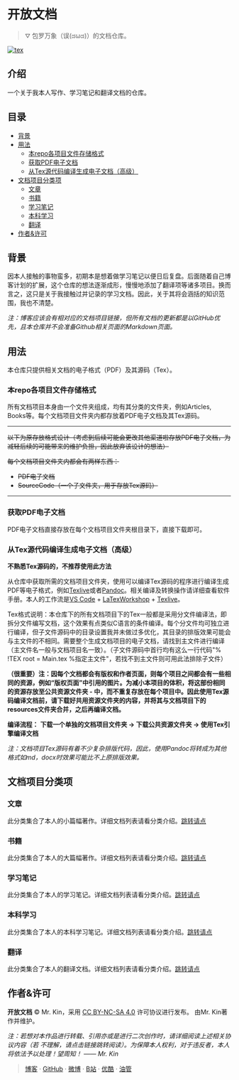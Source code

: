 # 开放文档

> ⛛ 包罗万象（误(ಡωಡ)）的文档仓库。

[![tex](https://img.shields.io/ctan/v/tex)](https://tug.org/texlive/)

## 介绍
一个关于我本人写作、学习笔记和翻译文档的仓库。

## 目录
- [背景](#背景)
- [用法](#用法)
  - [本repo各项目文件存储格式](#本repo各项目文件存储格式)
  - [获取PDF电子文档](#获取PDF电子文档)
  - [从Tex源代码编译生成电子文档（高级）](#从Tex源代码编译生成电子文档（高级）)
- [文档项目分类项](#文档项目分类项)
  - [文章](#文章)
  - [书籍](#书籍)
  - [学习笔记](#学习笔记)
  - [本科学习](#本科学习)
  - [翻译](#翻译)
- [作者&许可](#作者&许可/)

## 背景
因本人接触的事物蛮多，初期本是想着做学习笔记以便日后复盘。后面随着自己博客计划的扩展，这个仓库的想法逐渐成形，慢慢地添加了翻译项等诸多项目。换而言之，这只是关于我接触过并记录的学习文档。因此，关于其将会涵括的知识范围，我也不清楚。

*注：博客应该会有相对应的文档项目链接，但所有文档的更新都是以GitHub优先，且本仓库并不会准备Github相关页面的Markdown页面。*

## 用法
本仓库只提供相关文档的电子格式（PDF）及其源码（Tex）。

### 本repo各项目文件存储格式
所有文档项目本身由一个文件夹组成，均有其分类的文件夹，例如Articles, Books等。每个文档项目文件夹内都存放着PDF电子文档及其Tex源码。

---
~~以下为原存放格式设计（考虑到后续可能会更改其他渠道啦存放PDF电子文档，为减轻后续的可能带来的维护负担，因此放弃该设计的想法）~~

~~每个文档项目文件夹内都会有两样东西：~~
- ~~PDF电子文档~~
- ~~SourceCode（一个子文件夹，用于存放Tex源码）~~
---

### 获取PDF电子文档
PDF电子文档直接存放在每个文档项目文件夹根目录下，直接下载即可。

### 从Tex源代码编译生成电子文档（高级）
**不熟悉Tex源码的，不推荐使用此方法**

从仓库中获取所需的文档项目文件夹，使用可以编译Tex源码的程序进行编译生成PDF等电子格式，例如[Texlive][]或者[Pandoc][]。相关编译及转换操作请详细查看软件手册。本人的工作流是[VS Code](https://code.visualstudio.com/) + [LaTexWorkshop](https://marketplace.visualstudio.com/items?itemName=James-Yu.latex-workshop#review-details) + [Texlive](https://tug.org/texlive/)。

Tex格式说明：本仓库下的所有文档项目下的Tex一般都是采用分文件编译法，即拆分文件编写文档，这个效果有点类似C语言的条件编译。每个分文件均可独立进行编译，但子文件源码中的目录设置我并未做过多优化，其目录的排版效果可能会与主文件的不相同。需要整个生成文档项目的电子文档，请找到主文件进行编译（主文件名一般与文档项目名一致）。（子文件源码中首行均有这么一行代码"% !TEX root = Main.tex %指定主文件"，若找不到主文件则可用此法排除子文件）

**（很重要）注：因每个文档都会有版权和作者页面，则每个项目之间都会有一些相同的资源，例如“版权页面”中引用的图片。为减小本项目的体积，将这部份相同的资源存放至公共资源文件夹 - [<resources>](https://github.com/Mister-Kin/OpenDocs/resources/) 中，而不重复存放在每个项目中。因此使用Tex源码编译文档前，请下载好共用资源文件夹的内容，并将其与文档项目下的resources文件夹合并，之后再编译文档。**

**编译流程：**
**下载一个单独的文档项目文件夹 → 下载公共资源文件夹 [<resources>](https://github.com/Mister-Kin/OpenDocs/resources/) → 使用Tex引擎编译文档**

*注：文档项目Tex源码有着不少复杂排版代码，因此，使用Pandoc将转成为其他格式如md，docx时效果可能比不上原排版效果。*

## 文档项目分类项

### 文章
此分类集合了本人的小篇幅著作。详细文档列表请看分类介绍。[跳转请点](https://github.com/Mister-Kin/OpenDocs/Articles/)

### 书籍
此分类集合了本人的大篇幅著作。详细文档列表请看分类介绍。[跳转请点](https://github.com/Mister-Kin/OpenDocs/Books/)

### 学习笔记
此分类集合了本人的学习笔记。详细文档列表请看分类介绍。[跳转请点](https://github.com/Mister-Kin/OpenDocs/LearningNotes/)

### 本科学习
此分类集合了本人的本科学习笔记。详细文档列表请看分类介绍。[跳转请点](https://github.com/Mister-Kin/OpenDocs/UndergraduateLearning/)

### 翻译
此分类集合了本人的翻译文档。详细文档列表请看分类介绍。[跳转请点](https://github.com/Mister-Kin/OpenDocs/Translations/)

## 作者&许可
**开放文档** © Mr. Kin，采用 [CC BY-NC-SA 4.0](/LICESNSE) 许可协议进行发布。
由Mr. Kin著作并维护。

*注：若想对本作品进行转载、引用亦或是进行二次创作时，请详细阅读上述相关协议内容（若
不理解，请点击链接跳转阅读）。为保障本人权利，对于违反者，本人将依法予以处理！望周知！
—— Mr. Kin*

> [博客](https://mister-kin.github.io/) · [GitHub](https://github.com/mister-kin) · [微博](https://weibo.com/6270111192/profile?topnav=1&wvr=6&is_all=1) · [B站](http://space.bilibili.com/17025250?) · [优酷](http://i.youku.com/i/UNjA3MTk5Mjgw?spm=a2hzp.8253869.0.0) · [油管](https://www.youtube.com/channel/UCNhtdG6whC5mlRDkrhQ0wLA?view_as=public)

[Texlive]: https://tug.org/texlive/
[Pandoc]: https://pandoc.org/
